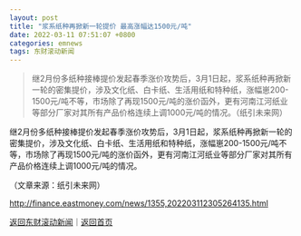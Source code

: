```yaml
---
layout: post
title: "浆系纸种再掀新一轮提价 最高涨幅达1500元/吨"
date: 2022-03-11 07:51:07 +0800
categories: emnews
tags: 东财滚动新闻
---
```

> 继2月份多纸种接棒提价发起春季涨价攻势后，3月1日起，浆系纸种再掀新一轮的密集提价，涉及文化纸、白卡纸、生活用纸和特种纸，涨幅崽200-1500元/吨不等，市场除了再现1500元/吨的涨价函外，更有河南江河纸业等部分厂家对其所有产品价格连续上调1000元/吨的情况。（纸引未来网）

<p>继2月份多纸种接棒提价发起春季涨价攻势后，3月1日起，浆系纸种再掀新一轮的密集提价，涉及文化纸、白卡纸、生活用纸和特种纸，涨幅崽200-1500元/吨不等，市场除了再现1500元/吨的涨价函外，更有河南江河纸业等部分厂家对其所有产品价格连续上调1000元/吨的情况。</p><p class="em_media">（文章来源：纸引未来网）</p>

<http://finance.eastmoney.com/news/1355,202203112305264135.html>

[返回东财滚动新闻](//finews.withounder.com/emnews/)｜[返回首页](//finews.withounder.com/)